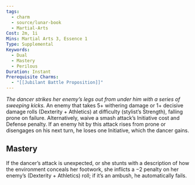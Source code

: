 ```yaml
---
tags:
  - charm
  - source/lunar-book
  - Martial-Arts
Cost: 2m, 1i
Mins: Martial Arts 3, Essence 1
Type: Supplemental
Keywords:
  - Dual
  - Mastery
  - Perilous
Duration: Instant
Prerequisite Charms:
  - "[[Jubilant Battle Proposition]]"
---
```

*The dancer strikes her enemy’s legs out from under him with a series of sweeping kicks.*
An enemy that takes 5+ withering damage or 1+ decisive damage rolls (Dexterity + Athletics) at difficulty (stylist’s Strength), falling prone on failure. Alternatively, waive a smash attack’s Initiative cost and Defense penalty. If an enemy hit by this attack rises from prone or disengages on his next turn, he loses one Initiative, which the dancer gains. 
## Mastery
If the dancer’s attack is unexpected, or she stunts with a description of how the environment conceals her footwork, she inflicts a −2 penalty on her enemy’s (Dexterity + Athletics) roll; if it’s an ambush, he automatically fails.